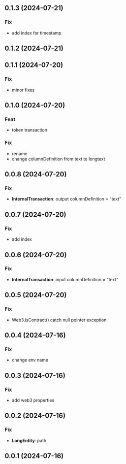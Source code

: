 ## 0.1.3 (2024-07-21)

### Fix

- add index for timestamp

## 0.1.2 (2024-07-21)

## 0.1.1 (2024-07-20)

### Fix

- minor fixes

## 0.1.0 (2024-07-20)

### Feat

- token transaction

### Fix

- rename
- change columnDefinition from text to longtext

## 0.0.8 (2024-07-20)

### Fix

- **InternalTransaction**: output columnDefinition = "text"

## 0.0.7 (2024-07-20)

### Fix

- add index

## 0.0.6 (2024-07-20)

### Fix

- **InternalTransaction**: input columnDefinition = "text"

## 0.0.5 (2024-07-20)

### Fix

- Web3.isContract() catch null pointer exception

## 0.0.4 (2024-07-16)

### Fix

- change env name

## 0.0.3 (2024-07-16)

### Fix

- add web3 properties

## 0.0.2 (2024-07-16)

### Fix

- **LongEntity**: path

## 0.0.1 (2024-07-16)
